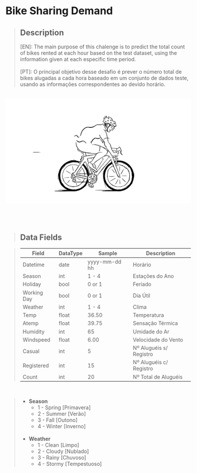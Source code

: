 # Bike Sharing Demand

> ## Description
> [EN]: The main purpose of this chalenge is to predict the total count of bikes rented at each hour based on the test dataset, using the information given at each especific time period.
> <br><br>
> [PT]: O principal objetivo desse desafio é prever o número total de bikes alugadas a cada hora baseado em um conjunto de dados teste, usando as informações correspondentes ao devido horário.
<br>
<div align='center'>
    <img src='Bike.gif' width='720'>
</div>

<br><br>

> ## Data Fields

> Field | DataType | Sample | Description
> ----- | ----- | ----- | ----- |
> Datetime | date | yyyy-mm-dd hh | Horário
> Season | int | 1 - 4 | Estações do Ano
> Holiday | bool | 0 or 1 | Feriado
> Working Day | bool | 0 or 1 | Dia Útil
> Weather | int | 1 - 4 | Clima
> Temp | float | 36.50 | Temperatura
> Atemp | float | 39.75 | Sensação Térmica
> Humidity | int | 65 | Umidade do Ar
> Windspeed | float | 6.00 | Velocidade do Vento
> Casual | int | 5 | Nº Aluguéis s/ Registro
> Registered | int | 15 | Nº Aluguéis c/ Registro
> Count | int | 20 | Nº Total de Aluguéis

<br>

> - **Season**
>     - 1 - Spring [Primavera]
>     - 2 - Summer [Verão]
>     - 3 - Fall [Outono]
>     - 4 - Winter [Inverno]
> <br><br>
> - **Weather**
>     - 1 - Clean [Limpo]
>     - 2 - Cloudy [Nublado]
>     - 3 - Rainy [Chuvoso]
>     - 4 - Stormy [Tempestuoso]

<br>
